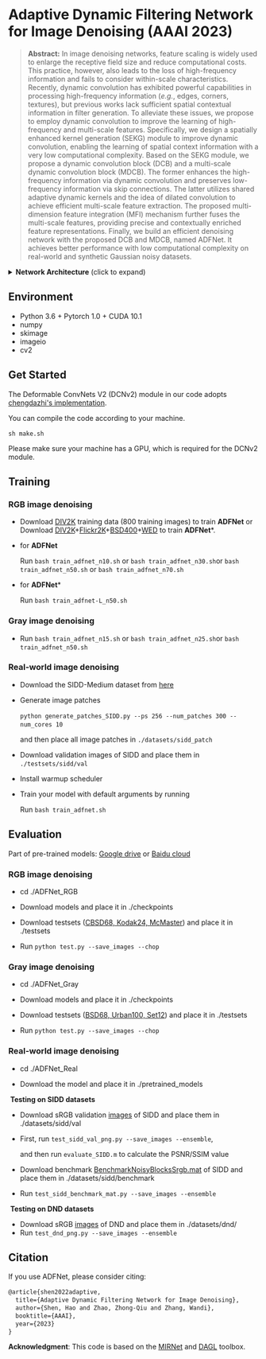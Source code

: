 # Adaptive Dynamic Filtering Network for Image Denoising (AAAI 2023)

> **Abstract:** In image denoising networks, feature scaling is widely used to enlarge the receptive field size and reduce computational costs. This practice, however, also leads to the loss of high-frequency information and fails to consider within-scale characteristics. Recently, dynamic convolution has exhibited powerful capabilities in processing high-frequency information (*e.g.*, edges, corners, textures), but previous works lack sufficient spatial contextual information in filter generation. To alleviate these issues, we propose to employ dynamic convolution to improve the learning of high-frequency and multi-scale features. Specifically, we design a spatially enhanced kernel generation (SEKG) module to improve dynamic convolution, enabling the learning of spatial context information with a very low computational complexity. Based on the SEKG module, we propose a dynamic convolution block (DCB) and a multi-scale dynamic convolution block (MDCB). The former enhances the high-frequency information via dynamic convolution and preserves low-frequency information via skip connections. The latter utilizes shared adaptive dynamic kernels and the idea of dilated convolution to achieve efficient multi-scale feature extraction. The proposed multi-dimension feature integration (MFI) mechanism further fuses the multi-scale features, providing precise and contextually enriched feature representations. Finally, we build an efficient denoising network with the proposed DCB and MDCB, named ADFNet. It achieves better performance with low computational complexity on real-world and synthetic Gaussian noisy datasets.

<details>
  <summary> <strong>Network Architecture</strong> (click to expand) 	</summary>
<table>
  <tr>
    <td> <img src="Figs\fig2.png" alt="Fig2" width="400px"/> </td>
    <td> <img src="Figs\fig3.png" alt="fig3" width="400px"/> </td>
  </tr>
</table> 
<p align="center">
  <img src="Figs\fig4.png" alt="Fig2" width="800px"/>
</p>
</details>

## Environment

- Python 3.6 + Pytorch 1.0 + CUDA 10.1
- numpy
- skimage
- imageio
- cv2

## Get Started

The Deformable ConvNets V2 (DCNv2) module in our code adopts  [chengdazhi's implementation](https://github.com/chengdazhi/Deformable-Convolution-V2-PyTorch/tree/pytorch_1.0.0).

You can compile the code according to your machine. 

```shell
sh make.sh
```

Please make sure your machine has a GPU, which is required for the DCNv2 module.

## Training

### RGB image denoising

- Download [DIV2K](https://drive.google.com/file/d/13wLWWXvFkuYYVZMMAYiMVdSA7iVEf2fM/view?usp=sharing) training data (800 training images) to train **ADFNet** or Download [DIV2K](https://drive.google.com/file/d/13wLWWXvFkuYYVZMMAYiMVdSA7iVEf2fM/view?usp=sharing)+[Flickr2K](https://drive.google.com/file/d/1J8xjFCrVzeYccD-LF08H7HiIsmi8l2Wn/view?usp=sharing)+[BSD400](https://drive.google.com/file/d/1idKFDkAHJGAFDn1OyXZxsTbOSBx9GS8N/view?usp=sharing)+[WED](https://drive.google.com/file/d/19_mCE_GXfmE5yYsm-HEzuZQqmwMjPpJr/view?usp=sharing) to train **ADFNet***.  


- for **ADFNet**

  Run `bash train_adfnet_n10.sh` or `bash train_adfnet_n30.sh`or `bash train_adfnet_n50.sh` or `bash train_adfnet_n70.sh`

- for **ADFNet***

  Run `bash train_adfnet-L_n50.sh`

### Gray image denoising

- Run `bash train_adfnet_n15.sh` or `bash train_adfnet_n25.sh`or `bash train_adfnet_n50.sh` 

### Real-world image denoising

- Download the SIDD-Medium dataset from [here](https://www.eecs.yorku.ca/~kamel/sidd/dataset.php)

- Generate image patches

  `python generate_patches_SIDD.py --ps 256 --num_patches 300 --num_cores 10`

  and then place all image patches in `./datasets/sidd_patch`

- Download validation images of SIDD and place them in `./testsets/sidd/val`

- Install warmup scheduler

- Train your model with default arguments by running

  Run `bash train_adfnet.sh`

## Evaluation

Part of pre-trained models: [Google drive](https://drive.google.com/file/d/1wYw8mHSyxmutpHTahn_j4wjv_p4sJHeq/view?usp=share_link) or [Baidu cloud](https://pan.baidu.com/s/1eAbY3IBSLigkRJJfoQJ73A&pwd=1995)

### RGB image denoising

- cd ./ADFNet_RGB

- Download models and place it in ./checkpoints

- Download testsets ([CBSD68, Kodak24, McMaster](https://github.com/cszn/FFDNet/tree/master/testsets)) and place it in ./testsets
- Run `python test.py --save_images --chop `

### Gray image denoising

- cd ./ADFNet_Gray

- Download models and place it in ./checkpoints

- Download testsets ([BSD68, Urban100, Set12](https://github.com/cszn/FFDNet/tree/master/testsets)) and place it in ./testsets
- Run `python test.py --save_images --chop `

### Real-world image denoising

- cd ./ADFNet_Real

- Download the model and place it in ./pretrained_models

​	**Testing on SIDD datasets**

- Download sRGB validation [images](https://drive.google.com/drive/folders/1j5ESMU0HJGD-wU6qbEdnt569z7sM3479?usp=sharing) of SIDD and place them in ./datasets/sidd/val

- First, run `test_sidd_val_png.py --save_images --ensemble`, 

  and then run `evaluate_SIDD.m` to calculate the PSNR/SSIM value

- Download benchmark [BenchmarkNoisyBlocksSrgb.mat](https://www.eecs.yorku.ca/~kamel/sidd/dataset.php) of SIDD and place them in ./datasets/sidd/benchmark

- Run `test_sidd_benchmark_mat.py --save_images --ensemble`

​	**Testing on DND datasets**

- Download sRGB [images](https://drive.google.com/drive/folders/1-IBw_J0gdlM6AlqSm3Z7XWTXR-So4xzp?usp=sharing) of DND and place them in ./datasets/dnd/
- Run `test_dnd_png.py --save_images --ensemble`

## Citation

If you use ADFNet, please consider citing:

```
@article{shen2022adaptive,
  title={Adaptive Dynamic Filtering Network for Image Denoising},
  author={Shen, Hao and Zhao, Zhong-Qiu and Zhang, Wandi},
  booktitle={AAAI},
  year={2023}
}
```

**Acknowledgment**: This code is based on the [MIRNet](https://github.com/swz30/MIRNet) and [DAGL](https://github.com/jianzhangcs/DAGL) toolbox.
